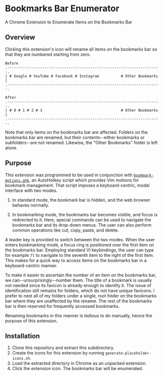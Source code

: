 # Bookmarks Bar Enumerator

A Chrome Extension to Enumerate Items on the Bookmarks Bar

<!--
	FILENAME: README.md
	AUTHOR: Zachary Krepelka
	DATE: Thursday, September 25th, 2025
	ORIGIN: https://github.com/zachary-krepelka/bookmarks.git
-->

## Overview

Clicking this extension's icon will rename all items on the bookmarks bar so
that they are numbered starting from zero.

```text
Before
.----------------------------------------------------------------------.
| # Google # YouTube # Facebook # Instagram          # Other Bookmarks |
.----------------------------------------------------------------------.

After
.----------------------------------------------------------------------.
| # 0 # 1 # 2 # 3                                    # Other Bookmarks |
.----------------------------------------------------------------------.
```

Note that only items on the bookmarks bar are affected.  Folders on the
bookmarks bar are renamed, but their contents--either bookmarks or
subfolders--are not renamed.  Likewise, the "Other Bookmarks" folder is left
alone.

## Purpose

This extension was programmed to be used in conjunction with
[`bookmark-motions.ahk`][1], an AutoHotkey script which provides Vim motions for
bookmark management.  That script imposes a keyboard-centric, modal interface
with two modes.

1. In standard mode, the bookmark bar is hidden, and the web browser behaves
   normally.

2. In bookmarking mode, the bookmarks bar becomes visible, and focus is
   redirected to it. Here, special commands can be used to navigate the
   bookmarks bar and its drop-down menus. The user can also perform common
   operations like cut, copy, paste, and delete.

A leader key is provided to switch between the two modes.  When the user enters
bookmarking mode, a focus ring is positioned over the first item on the
bookmarks bar.  Employing standard VI keybindings, the user can type for example
`7l` to navigate to the seventh item to the right of the first item.  This makes
for a quick way to access items on the bookmarks bar in a keyboard-centric
manner.

To make it easier to ascertain the number of an item on the bookmarks bar, we
can--unsurprisingly--number them. The title of a bookmark is usually not needed
since its favicon is already enough to identify it.  The issue of identification
still remains for folders, which do not have unique favicons.  I prefer to nest
all of my folders under a single, root folder on the bookmarks bar where they
are unaffected by the rename. The rest of the bookmarks bar is then reserved for
frequently accessed bookmarks.

Renaming bookmarks in this manner is tedious to do manually, hence the purpose
of this extension.

 ## Installation

1. Clone this repository and extract this subdirectory.
2. Create the icons for this extension by running `generate-placeholder-icons.sh`.
3. Load the extracted directory in Chrome as an unpacked extension.
4. Click the extension icon. The bookmarks bar will be enumerated.

[1]: https://github.com/zachary-krepelka/bookmarks/blob/main/user-interface/bookmark-motions.ahk
